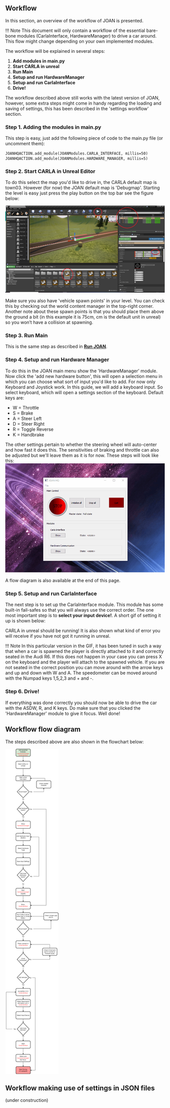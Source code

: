 ## Workflow
In this section, an overview of the workflow of JOAN is presented.

!!! Note
    This document will only contain a workflow of the essential bare-bone modules (CarlaInterface, HardwareManager) to drive a car around. This flow might change depending on your own implemented modules.

The workflow will be explained in several steps:

1. __Add modules in main.py__
2. __Start CARLA in unreal__
3. __Run Main__
4. __Setup and run HardwareManager__
5. __Setup and run CarlaInterface__
6. __Drive!__

The workflow described above still works with the latest version of JOAN, however, some extra steps might come in handy regarding the loading and saving of settings, this has been described in the 'settings workflow' section.

### Step 1. Adding the modules in main.py

This step is easy, just add the following piece of code to the main.py file (or uncomment them):

    JOANHQACTION.add_module(JOANModules.CARLA_INTERFACE, millis=50)
    JOANHQACTION.add_module(JOANModules.HARDWARE_MANAGER, millis=5)

### Step 2. Start CARLA in Unreal Editor
To do this select the map you'd like to drive in, the CARLA default map is town03. However (for now) the JOAN default map is 'Debugmap'. Starting the level is easy just press the play button on the top bar see the figure below:

![Carla Start](imgs/joan-workflow-CARLA-default.png)

Make sure you also have 'vehicle spawn points' in your level. You can check this by checking out the world content manager in the top-right corner. Another note about these spawn points is that you should place them above the ground a bit (in this example it is 75cm, cm is the default unit in unreal) so you won’t have a collision at spawning.

### Step 3. Run Main
This is the same step as described in __[Run JOAN](firststeps-joan-run.md)__.

### Step 4. Setup and run Hardware Manager
To do this in the JOAN main menu show the 'HardwareManager' module. Now click the 'add new hardware button', this will open a selection menu in which you can choose what sort of input you'd like to add. For now only Keyboard and Joystick work. In this guide, we will add a keyboard input.
So select keyboard, which will open a settings section of the keyboard. Default keys are:

* W = Throttle
* S = Brake
* A = Steer Left
* D = Steer Right
* R = Toggle Reverse
* K = Handbrake

The other settings pertain to whether the steering wheel will auto-center and how fast it does this. The sensitivities of braking and throttle can also be adjusted but we'll leave them as it is for now. These steps will look like this:
![Hardware Setup](gifs/joan-workflow-hardware-setup.gif)

A flow diagram is also available at the end of this page.

### Step 5. Setup and run CarlaInterface
The next step is to set up the CarlaInterface module. This module has some built-in fail-safes so that you will always use the correct order. The one most important step is to __select your input device!__. A short gif of setting it up is shown below:

<!-- ![Carla Interface Setup](gifs/joan-workflow-CarlaInterfaceSetup.gif)-->

CARLA in unreal should be running! It is also shown what kind of error you will receive if you have not got it running in unreal.

!!! Note
    In this particular version in the GIF, it has been tuned in such a way that when a car is spawned the player is directly attached to it and correctly seated in the Audi R6. If this does not happen in your case you can press X on the keyboard and the player will attach to the spawned vehicle. If you are not seated in the correct position you can move around with the arrow keys and up and down with W and A. The speedometer can be moved around with the Numpad keys 1,5,2,3 and + and -.

### Step 6. Drive!
If everything was done correctly you should now be able to drive the car with the ASDW, R, and K keys. Do make sure that you clicked the 'HardwareManager' module to give it focus. Well done!


## Workflow flow diagram
The steps described above are also shown in the flowchart below:

![workflow](imgs/joan-workflow-JOAN-workflow.png)


## Workflow making use of settings in JSON files
(under construction)

